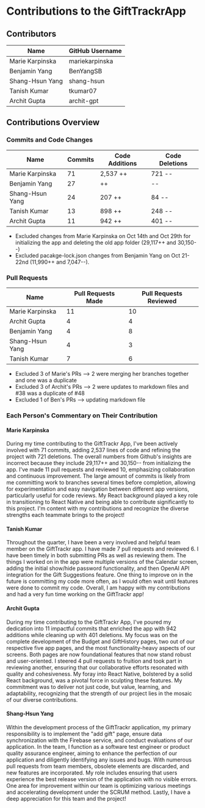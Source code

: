 # Contributions to the GiftTrackrApp

## Contributors

| Name             | GitHub Username |
|------------------|-----------------|
| Marie Karpinska  | mariekarpinska  |
| Benjamin Yang    | BenYangSB       |
| Shang-Hsun Yang  | shang-hsun      |
| Tanish Kumar     | tkumar07        |
| Archit Gupta     | archit-gpt      |

## Contributions Overview

### Commits and Code Changes

| Name            | Commits | Code Additions  | Code Deletions  |
|-----------------|---------|-----------------|---------------- |
| Marie Karpinska | 71      | 2,537 ++        | 721 --          |
| Benjamin Yang   | 27      |       ++        |     --          |
| Shang-Hsun Yang | 24      |  207  ++        | 84  --          |
| Tanish Kumar    | 13      |  898  ++        | 248 --          |
| Archit Gupta    | 11      |  942  ++        | 401 --          |

* Excluded changes from Marie Karpinska on Oct 14th and Oct 29th for initializing the app and deleting the old app folder (29,117++ and 30,150--)
* Excluded pacakge-lock.json changes from Benjamin Yang on Oct 21-22nd (11,990++ and 7,047--).


### Pull Requests

| Name            | Pull Requests Made | Pull Requests Reviewed |
|-----------------|--------------------|-------------------------|
| Marie Karpinska | 11                 | 10                      |
| Archit Gupta    | 4                  | 4                       |
| Benjamin Yang   | 4                  | 8                       |
| Shang-Hsun Yang | 4                  | 3                       |
| Tanish Kumar    | 7                  | 6                       |

* Excluded 3 of Marie's PRs --> 2 were merging her branches together and one was a duplicate
* Excluded 3 of Archit's PRs --> 2 were updates to markdown files and #38 was a duplicate of #48
* Excluded 1 of Ben's PRs --> updating markdown file

### Each Person's Commentary on Their Contribution

#### Marie Karpinska

During my time contributing to the GiftTrackr App, I've been actively involved with 71 commits, adding 2,537 lines of code and refining the project with 721 deletions. The overall numbers from Github's insights are incorrect because they include 29,117++ and 30,150-- from initializing the app. I've made 11 pull requests and reviewed 10, emphasizing collaboration and continuous improvement. The large amount of commits is likely from me committing work to branches several times before completion, allowing for experimentation and easy navigation between different app versions, particularly useful for code reviews. My React background played a key role in transitioning to React Native and being able to contribute significantly to this project. I'm content with my contributions and recognize the diverse strengths each teammate brings to the project!

#### Tanish Kumar

Throughout the quarter, I have been a very involved and helpful team member on the GiftTrackr app. I have made 7 pull requests and reviewed 6. I have been timely in both submitting PRs as well as reviewing them. The things I worked on in the app were multiple versions of the Calendar screen, adding the initial show/hide password functionality, and then OpenAI API integration for the Gift Suggestions feature. One thing to improve on in the future is committing my code more often, as I would often wait until features were done to commit my code. Overall, I am happy with my contributions and had a very fun time working on the GiftTrackr app!

#### Archit Gupta

During my time contributing to the GiftTrackr App, I've poured my dedication into 11 impactful commits that enriched the app with 942 additions while cleaning up with 401 deletions. My focus was on the complete development of the Budget and GiftHistory pages, two out of our respective five app pages, and the most functionality-heavy aspects of our screens. Both pages are now foundational features that now stand robust and user-oriented. I steered 4 pull requests to fruition and took part in reviewing another, ensuring that our collaborative efforts resonated with quality and cohesiveness. My foray into React Native, bolstered by a solid React background, was a pivotal force in sculpting these features. My commitment was to deliver not just code, but value, learning, and adaptability, recognizing that the strength of our project lies in the mosaic of our diverse contributions.

#### Shang-Hsun Yang
Within the development process of the GiftTrackr application, my primary responsibility is to implement the "add gift" page, ensure data synchronization with the Firebase service, and conduct evaluations of our application. In the team, I function as a software test engineer or product quality assurance engineer, aiming to enhance the perfection of our application and diligently identifying any issues and bugs. With numerous pull requests from team members, obsolete elements are discarded, and new features are incorporated. My role includes ensuring that users experience the best release version of the application with no visible errors. One area for improvement within our team is optimizing various meetings and accelerating development under the SCRUM method. Lastly, I have a deep appreciation for this team and the project!

